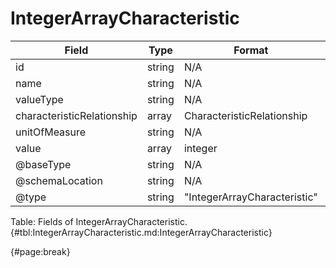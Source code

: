 <!--
    ATTENTION: This file was generated via gradle!
               Do NOT manually edit this file! Any such changes will be overwritten!
-->

# IntegerArrayCharacteristic

| Field | Type | Format | Required |
| ------- | ------- | ------- | --- |
| id | string | N/A | No |
| name | string | N/A | No |
| valueType | string | N/A | No |
| characteristicRelationship | array | CharacteristicRelationship | No |
| unitOfMeasure | string | N/A | No |
| value | array | integer | No |
| @baseType | string | N/A | No |
| @schemaLocation | string | N/A | No |
| @type | string | "IntegerArrayCharacteristic" | Yes |

Table: Fields of IntegerArrayCharacteristic. {#tbl:IntegerArrayCharacteristic.md:IntegerArrayCharacteristic}

{#page:break}
